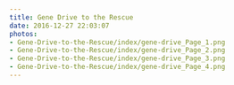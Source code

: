 ```yaml
---
title: Gene Drive to the Rescue
date: 2016-12-27 22:03:07
photos:
- Gene-Drive-to-the-Rescue/index/gene-drive_Page_1.png
- Gene-Drive-to-the-Rescue/index/gene-drive_Page_2.png
- Gene-Drive-to-the-Rescue/index/gene-drive_Page_3.png
- Gene-Drive-to-the-Rescue/index/gene-drive_Page_4.png
---
```

